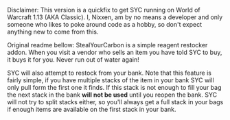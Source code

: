 Disclaimer:
This version is a quickfix to get SYC running on World of Warcraft 1.13 (AKA Classic).
I, Nixxen, am by no means a developer and only someone who likes to poke around code
as a hobby, so don't expect anything new to come from this.


Original readme bellow:
StealYourCarbon is a simple reagent restocker addon.  When you visit a vendor
who sells an item you have told SYC to buy, it buys it for you.  Never run out
of water again!

SYC will also attempt to restock from your bank.  Note that this feature is
fairly simple, if you have multiple stacks of the item in your bank SYC will
only pull form the first one it finds.  If this stack is not enough to fill your
bag the next stack in the bank **will not be used** until you reopen the bank.
SYC will not try to split stacks either, so you'll always get a full stack in
your bags if enough items are available on the first stack in your bank.
